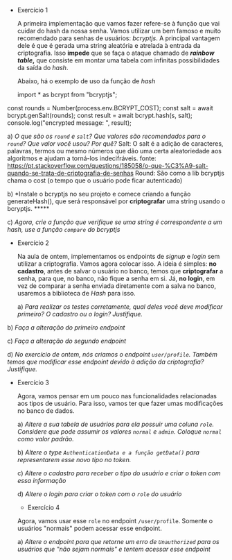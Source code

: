 - Exercício 1
    
    A primeira implementação que vamos fazer refere-se à função que vai cuidar do hash da nossa senha. Vamos utilizar um bem famoso e muito recomendado para senhas de usuários: *bcryptjs*. A principal vantagem dele é que é gerada uma string aleatória e atrelada à entrada da criptografia. Isso **impede** que se faça o ataque chamado de ***rainbow table*,** que consiste em montar uma tabela com infinitas possibilidades da saída do *hash*. 
    
    Abaixo, há o exemplo de uso da função de *hash*

    import * as bcrypt from "bcryptjs";

const rounds = Number(process.env.BCRYPT_COST);
const salt = await bcrypt.genSalt(rounds);
const result = await bcrypt.hash(s, salt);
console.log("encrypted message: ", result);


a) *O que são os `round` e `salt`? Que valores são recomendados para o `round`? Que valor você usou? Por quê?*
Salt: O salt é a adição de caracteres, palavras, termos ou mesmo números que dão uma certa aleatoriedade aos algoritmos e ajudam a torná-los indecifráveis.
fonte: https://pt.stackoverflow.com/questions/185058/o-que-%C3%A9-salt-quando-se-trata-de-criptografia-de-senhas
Round: São como a lib bcryptjs chama o cost (o tempo que o usuário pode ficar autenticado)

b) *Instale o bcryptjs no seu projeto e comece criando a função generateHash(), que será responsável por **criptografar** uma string usando o bcryptjs.  ***** 

c) *Agora, crie a função que verifique se uma string é correspondente a um hash, use a função `compare` do bcryptjs*

- Exercício 2
    
    Na aula de ontem, implementamos os endpoints de *signup* e *login* sem utilizar a criptografia. Vamos agora colocar isso. A ideia é simples: **no cadastro**, antes de salvar o usuário no banco, temos que **criptografar** a senha, para que, no banco, não fique a senha em si. Já, **no login**, em vez de comparar a senha enviada diretamente com a salva no banco, usaremos a biblioteca de *Hash* para isso.

    a) *Para realizar os testes corretamente, qual deles você deve modificar primeiro? O cadastro ou o login? Justifique.*

b) *Faça a alteração do primeiro endpoint*

c) *Faça a alteração do segundo endpoint*

d) *No exercício de ontem, nós criamos o endpoint `user/profile`. Também temos que modificar esse endpoint devido à adição da criptografia? Justifique.*


- Exercício 3
    
    Agora, vamos pensar em um pouco nas funcionalidades relacionadas aos tipos de usuário. Para isso, vamos ter que fazer umas modificações no banco de dados.
    
    a) *Altere a sua tabela de usuários para ela possuir uma coluna `role`. Considere que pode assumir os valores `normal`  e `admin`. Coloque `normal` como valor padrão.*
    
    b) *Altere o type `AuthenticationData e a função getData()` para representarem esse novo tipo no token.*
    
    c) *Altere o cadastro para receber o tipo do usuário e criar o token com essa informação*
    
    d) *Altere o login para criar o token com o `role` do usuário*


    - Exercício 4
    
    Agora, vamos usar esse `role` no endpoint `/user/profile`. Somente o usuários "normais" podem acessar esse endpoint. 
    
    a) *Altere o endpoint para que retorne um erro de `Unauthorized` para os usuários que "não sejam normais" e tentem acessar esse endpoint*